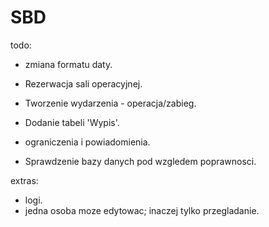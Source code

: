 # SBD

todo:

- zmiana formatu daty.
- Rezerwacja sali operacyjnej.
- Tworzenie wydarzenia - operacja/zabieg.
- Dodanie tabeli 'Wypis'.

- ograniczenia i powiadomienia.


- Sprawdzenie bazy danych pod wzgledem poprawnosci.

extras:
- logi.
- jedna osoba moze edytowac; inaczej tylko przegladanie.
